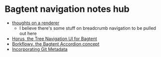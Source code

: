 # Bagtent navigation notes hub

- [thoughts on a renderer](4eba78a6-3d95-4a71-aa05-a3088af7e870.md)
  - I believe there's some stuff on breadcrumb navigation to be pulled out here
- [Horus, the Tree Navigation UI for Bagtent](87790b88-2585-4460-921e-a0dec3846b04.md)
- [Borkflowy, the Bagtent Accordion concept](a8e3a3e4-a5d3-4407-8cd7-fd1d7df02bd7.md)
- [Incorporating Git Metadata](540d2fe7-a48d-46c0-8eb5-f4a44bfef0d0.md)
